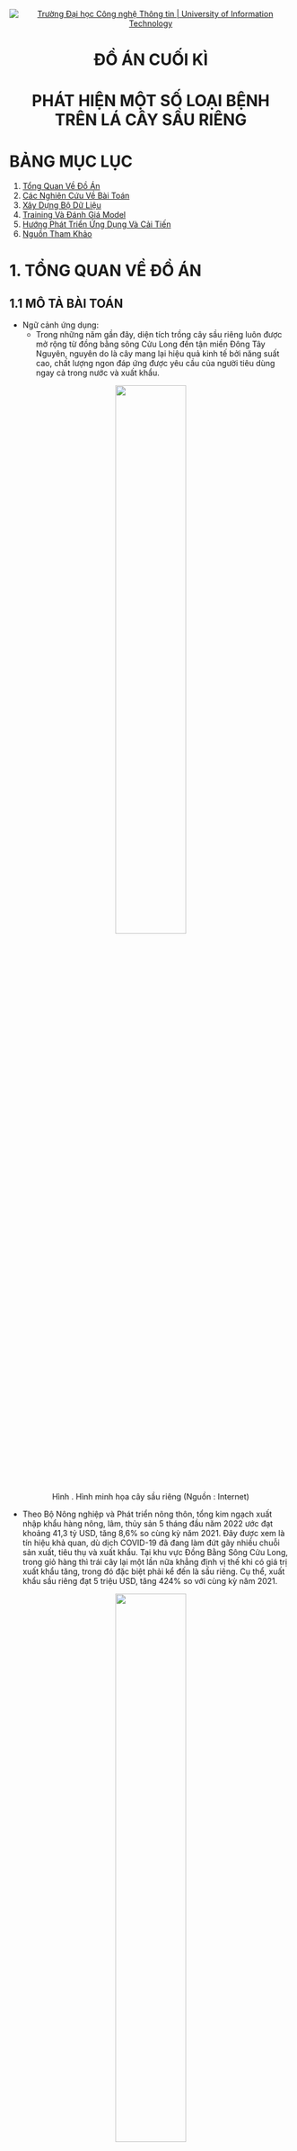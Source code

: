 <p align="center">
  <a href="https://www.uit.edu.vn/" title="Trường Đại học Công nghệ Thông tin" style="border: 5;">
    <img src="https://i.imgur.com/WmMnSRt.png" alt="Trường Đại học Công nghệ Thông tin | University of Information Technology">
  </a>
</p>

<!-- Title -->
<h1 align="center"><b>ĐỒ ÁN CUỐI KÌ</b></h1>
<h1 align="center"><b>PHÁT HIỆN MỘT SỐ LOẠI BỆNH TRÊN LÁ CÂY SẦU RIÊNG</b></h1>

# **BẢNG MỤC LỤC**

1. [Tổng Quan Về Đồ Án](#tongquan)
2. [Các Nghiên Cứu Về Bài Toán](#cacnghiencuu)
3. [Xây Dựng Bộ Dữ Liệu](#dulieu)
4. [Training Và Đánh Giá Model](#training)
5. [Hướng Phát Triển Ứng Dụng Và Cải Tiến](#ungdung)
6. [Nguồn Tham Khảo](#thamkhao)

<a name="tongquan"></a>
# **1. TỔNG QUAN VỀ ĐỒ ÁN** 
## **1.1 MÔ TẢ BÀI TOÁN**
* Ngữ cảnh ứng dụng:
    * Trong những năm gần đây, diện tích trồng cây sầu riêng luôn được mở rộng từ đồng bằng sông Cửu Long đến tận miền Đông Tây Nguyên, nguyên do là cây mang lại hiệu quả kinh tế bởi năng suất cao, chất lượng ngon đáp ứng được yêu cầu của người tiêu dùng ngay cả trong nước và xuất khẩu.

<p align="center">
<img src="https://user-images.githubusercontent.com/79462324/174416173-1fecf800-518c-4ad2-925f-1eeeb46df569.jpg" style="display: block;margin-left: auto;margin-right: auto;width: 50%; height:50%;"/>
<br>
<a style="text-align: center">Hình . Hình minh họa cây sầu riêng (Nguồn : Internet) </a>
</p>


   
   * Theo Bộ Nông nghiệp và Phát triển nông thôn, tổng kim ngạch xuất nhập khẩu hàng nông, lâm, thủy sản 5 tháng đầu năm 2022 ước đạt khoảng 41,3 tỷ USD, tăng 8,6% so cùng kỳ năm 2021. Đây được xem là tín hiệu khả quan, dù dịch COVID-19 đã đang làm đứt gãy nhiều chuỗi sản xuất, tiêu thụ và xuất khẩu. Tại khu vực Đồng Bằng Sông Cửu Long, trong giỏ hàng thì trái cây lại một lần nữa khẳng định vị thế khi có giá trị xuất khẩu tăng, trong đó đặc biệt phải kể đến là sầu riêng. Cụ thể, xuất khẩu sầu riêng đạt 5 triệu USD, tăng 424% so với cùng kỳ năm 2021. 
<p align="center">
<img src="https://user-images.githubusercontent.com/79462324/174417607-81a4e020-1f50-4b99-af09-783184ce1eb4.png" style="display: block;margin-left: auto;margin-right: auto;width: 50%; height:50%;"/>
<br>
<a style="text-align: center">Hình . Hình minh họa cây sầu riêng (Nguồn : Internet) </a>
</p>

   * Tuy nhiên, với sức tiêu thụ ngày càng khổng lồ của người tiêu dùng trong và cả ngoài nước, chất lượng của quả sầu riêng vẫn chưa đáp ứng được các tiêu chuẩn về độ ngọt, hàm lượng dinh dưỡng, trọng lượng,... Nhằm nâng cao chất lượng của quả sầu riêng, việc phát hiện và xử lý những loại bệnh trên lá của cây là rất quan trọng. Nhận thấy được vấn đề đó nên nhóm đã quyết định áp dụng những kiến thức của mình và những công nghệ trong lĩnh vực Machine Learning để giải quyết bài toán phát hiện một số loại bệnh trên lá cây sầu riêng.
   * Mô hình hướng tới đối tượng người dùng là người trồng sầu riêng. Mục đích là xây dựng một mô hình ứng dụng có thể giúp người nông dân phát hiện chính xác hơn các loại bệnh đang gặp phải trên lá cây để có hướng chữa trị phù hợp để loại bỏ bệnh và các tác nhân gây bệnh. 

* Input: 
    * Một tấm ảnh chụp hình lá của cây sầu riêng đang bị bệnh.
    * Ảnh chụp góc thẳng vào lá
    * Độ phân giải tối thiểu ...p
    * Điều kiện ánh sáng tốt (ISO > ...)
    * Ảnh chụp cách lá ít nhất một khoảng ...cm
* Output: Một tấm ảnh với bounding box bao quanh lá bị bệnh và tên loại bệnh nằm trên bbox tương ứng

<p align="center">
<img src="https://user-images.githubusercontent.com/79583501/173473224-71645756-2cd7-4338-b7d2-f6be40182d81.png" style="display: block;margin-left: auto;margin-right: auto;width: 50%; height:50%;"/>
<br>
<a style="text-align: center">Hình . Ví dụ về input và output ChayLa</a>
</p>

<p align="center">
<img src="https://user-images.githubusercontent.com/79583501/173473511-27444508-db74-4f58-a8c0-8f410b06a990.png" style="display: block;margin-left: auto;margin-right: auto;width: 75%; height:75%;"/>
<br>
<a style="text-align: center">Hình . Ví dụ về input và output DomTrang</a>
</p>


## **1.2 MÔ TẢ DỮ LIỆU**

* Bộ dữ liệu của mô hình được nhóm thu thập từ một số vườn chuyên trồng sầu riêng trên địa bàn huyện Chợ Lách, tỉnh Bến Tre. Trong quá trình thu thập dữ liệu, nhóm gặp nhiều khó khăn như điều kiện di chuyển đến các vườn sầu riêng khá xa so với nơi ở hiện tại ở TPHCM (130km). Hơn nữa, để đến được các vườn sầu riêng cần phải đi xuồng qua sông lớn đến các cù lao chuyên canh tác sầu riêng. Và do sầu riêng là cây ăn quả nên kích thước rất lớn và cao, gây khó kho cho việc thu thập dữ liệu. 
<p align="center">
<img src="https://user-images.githubusercontent.com/79462324/174419313-25682449-dce3-42cc-9b02-9d904826300a.png" style="display: block;margin-left: auto;margin-right: auto;width: 50%; height:50%;"/>
<br>
<a style="text-align: center">Hình . Ảnh quá trình thu thập dữ liệu tại vườn sầu riêng thuộc Thị trấn Chợ Lách, huyện Chợ Lách, tỉnh Bến Tre</a>
</p>

* Bộ dữ liệu về lá cây sầu riêng hiện nay chưa có ai thu thập nên số lượng dữ liệu mà nhóm có vẫn còn hạn chế do dữ liệu tự thu thập và xử lý. Mục đích của việc tự thu thập dữ liệu là để phù hợp với ngữ cảnh ứng dụng của bài toán. 

<a name="cacnghiencuu"></a>
# **2. CÁC NGHIÊN CỨU TRƯỚC ĐÓ**
Hiện nay, trong lĩnh vực thị giác máy tính nói riêng hay lĩnh vực máy học nói chung, các vấn đề phân loại (classification) và nhận diện vật thể (object detection) xuất hiện rất nhiều trong bài toán đã được đặt ra và đã được giải quyết. Những bài toán này được giải quyết bằng các mô hình machine learning và deep learning như YOLO, VGG-16, Resnet-50 dựa trên kiến trúc mạng CNN (Convolutional Neural Network) và nhiều mô hình với các kiến trúc khác.

<a name="dulieu"></a>
# **3. XÂY DỰNG BỘ DỮ LIỆU**
## **3.1 QUÁ TRÌNH THU THẬP**
* Dữ liệu được nhóm thu thập thủ công bằng camera của điện thoại.
* Điện thoại sử dụng: Vivo S1, SamSung Galaxy J4+
* Mỗi tấm ảnh gốc có kích thước 3456 x 4608 (camera nằm ngang), 4608 x 3456 (camera nằm dọc)
* Bộ dữ liệu được thu thập trong hai ngày 30/05/2022 và 15/06/2022 
<p align="center">
<img src="https://user-images.githubusercontent.com/79462324/174421483-c2f3a794-56f5-49bb-958c-fbb7e1bceacb.png" style="display: block;margin-left: auto;margin-right: auto;width: 75%; height:75%;"/>
<br>
<a style="text-align: center">Hình . Độ phân giải và camera sử dụng </a>
</p>

* File ảnh được lưu trữ trong cùng 1 folder trên máy tính dưới dạng tệp .jpg
* Thống kê về thời gian và chi tiết về dữ liệu: 
 
  

</p>
<p align="center">
<img src="https://user-images.githubusercontent.com/79462324/174469081-badb3852-d62c-4a63-b79b-ae18cb75b459.png" style="display: block;margin-left: auto;margin-right: auto;width: 75%; height:75%;"/>
<br>
<a style="text-align: center">Bảng . Thời gian, địa điểm thu thập và chi tiết về dữ liệu</a>
</p>



## **3.2 TIÊU CHÍ KHI THU THẬP DỮ LIỆU**
* Chụp toàn bộ chiếc lá hoặc chùm lá bị bệnh.
* Chụp rõ nét phần lá bị bệnh.
* Đảm bảo ánh sáng ban ngày.

## **3.3 GÁN NHÃN DỮ LIỆU**
Nhóm sử dụng Roboflow để gán nhãn dữ liệu [9].
<p align="center">
<img src="https://user-images.githubusercontent.com/79583501/173475500-dca5d64a-a847-49e2-8952-303a810da625.png" style="display: block;margin-left: auto;margin-right: auto;width: 75%; height:75%;"/>
<br>
<a style="text-align: center">Hình . Gán nhãn dữ liệu</a>
</p>

<p align="center">
<img src="https://user-images.githubusercontent.com/79583501/173480508-75503845-a466-4487-9369-562ee2b33e97.png" style="display: block;margin-left: auto;margin-right: auto;width: 75%; height:75%;"/>
<br>
<a style="text-align: center">Hình . Format label YOLO</a>
</p>

<p align="center">
<img src="https://user-images.githubusercontent.com/79583501/173480424-d62191c2-7cf8-42dc-8ac9-087d52da1812.png" style="display: block;margin-left: auto;margin-right: auto;width: 50%; height:50%;"/>
<br>
<a style="text-align: center">Hình . Format label COCO</a>
</p>


**Label 1: Bệnh cháy lá**
* Bệnh cháy lá sầu riêng có thể phát sinh trên cả lá non và lá già, biểu hiện ban đầu là những đốm nhỏ, sũng nước, sau đó chúng liên kết lại thành mảng bất dạng nhũn nước hay phỏng nước sôi trên lá. Sau đó những đốm bệnh này khô đi và chuyển sang màu nâu sáng với rìa màu nâu tối khiến cho lá bị biến dạng và bị quăn lại [6].
<p align="center">
<img src="https://user-images.githubusercontent.com/79583501/171002992-38021761-1b44-4d33-b79d-3d6c4d14cd63.png" style="display: block;margin-left: auto;margin-right: auto;width: 100%; height:100%;"/>
<br>
<a style="text-align: center">Hình . Một số ví dụ về bệnh cháy lá</a>
</p>

**Label 2: Bệnh đốm trắng**
* Bệnh thường xuất hiện chủ yếu trên lá già trong những điều kiện độ ẩm cao, mật độ cây trong vườn dày đặc, rậm rạp. Đặc biệt xuất hiện ở giai đoạn trước và sau khi thu hoạch cho cây đang suy yếu trong thời gian mang trái. Lá bị bệnh thường có những đốm nhung có màu sắc giống như sắt rỉ hoặc màu vàng cam, một thời gian sau chuyển sang màu xanh xám. Những đốm này có thể tụ họp lại thành mảng lớn trên lá [7].
<p align="center">
<img src="https://user-images.githubusercontent.com/79583501/171003346-7fcb90d1-2dca-4df7-a45f-1c85d4cf9db8.png" style="display: block;margin-left: auto;margin-right: auto;width: 100%; height:100%;"/>
<br>
<a style="text-align: center">Hình . Một số ví dụ về bệnh đốm lá</a>
</p>

## **3.4. THỐNG KÊ BỘ DƯ LIỆU** 
* Bộ dữ liệu:
    * train: bao gồm 150 được tăng cường lên thành 1500 ảnh
    * validation: bao gồm 50 ảnh
    * test: bao gồm 100 ảnh
<p align="center">
<img src="https://user-images.githubusercontent.com/79583501/174441538-a31e8391-3faa-4f06-9154-0c7a8defa24f.png" style="display: block;margin-left: auto;margin-right: auto;width: 50%; height:50%;"/>
<br>
<a style="text-align: center">Hình . Thống kê dữ liệu</a>
</p>

* Train dataset sau khi đã tăng cường dữ liệu có tổng số object là 3284, trong đó:
    * 1378 đối tượng thuộc lớp ChayLa
    * 1906 đối tượng thuộc lớp DomTrang
* Validation dataset sau khi đã tăng cường dữ liệu có tổng số object là 130, trong đó:
    * 51 đối tượng thuộc lớp ChayLa
    * 79 đối tượng thuộc lớp DomTrang
* Test dataset sau khi đã tăng cường dữ liệu có tổng số object là 262, trong đó:
    * 94 đối tượng thuộc lớp ChayLa
    * 168 đối tượng thuộc lớp DomTrang
<p align="center">
<img src="https://user-images.githubusercontent.com/79583501/174441522-0f2d7f9f-c1e4-4647-9cb2-9abf35fe33cb.png" style="display: block;margin-left: auto;margin-right: auto;width: 50%; height:50%;"/>
<br>
<a style="text-align: center">Hình . Thống kê dữ liệu</a>
</p>

<a name="training"></a>
# **4. TRAINING VÀ ĐÁNH GIÁ MODEL**
## **4.1 Nội dung dataset**
### **4.1.1 YOLO**
* Đối với các model YOLO thì trong tập dataset sẽ gồm các file ảnh và các file *.txt ứng với mỗi tấm ảnh.
* Nội dung của file txt: mỗi object được biểu diễn bằng 1 dòng \<object-class> \<x-center> \<y-center> \<width> \<height>
    * Trong đó \<object-class> là số nguyên trong đoạn [0, 1] với số lượng class = 2
    * \<x-center> \<y-center> \<width> \<height> là các số thực được chuẩn hóa có giá trị nằm trong đoạn [0, 1], biểu diễn bouding box của đối tượng.

### **4.1.2 Faster RCNN**
* Đối với các model RCNN thì trong tập dataset sẽ gồm các file ảnh và duy nhất file *.json chứa thông tin cho toàn bộ dataset.
* Nội dung của file json: 
    * Đối với mỗi object được biểu diễn bằng 1 đoạn sau: 
    <"image_id": *>, là id của hình ảnh do file *.json chứa thông tin cho toàn bộ dataset
    <"category_id": *>, là số nguyên trong đoạn [0, 1] tượng trưng cho class của vật thể đó.
    <"bbox": x-min y-min width height> với x-min , y-min là tọa độ điểm góc trên cùng bên trái với chiều rộng và chiều cao của bounding box.
    
<p align="center">
<img src=https://user-images.githubusercontent.com/79445118/174465336-cd6a6d72-6e8e-4041-b5e7-66810bde6f0d.png style="display: block;margin-left: auto;margin-right: auto;width: 100%; height:100%;"/>
<br>
<a style="text-align: center">Hình . Cách tính các giá trị x, y, width, height</a>
</p>    
    
<p align="center">
<img src=!https://user-images.githubusercontent.com/79445118/175347550-13c97d29-450c-4d2f-a9b5-4ddf2ae36299.png style="display: block;margin-left: auto;margin-right: auto;width: 100%; height:100%;"/>
<br>
<a style="text-align: center">Hình . Cách tính các giá trị x, y, width, height</a>
</p>        
## **4.2 CẤU HÌNH TRAINING**
<p align="center">
<img src="https://user-images.githubusercontent.com/79583501/171001486-19287188-83ef-42b0-98ce-981c36e2c36b.png" style="display: block;margin-left: auto;margin-right: auto;width: 100%; height:100%;"/>
<br>
<a style="text-align: center">Hình . Cấu trúc YOLOv4</a>
</p>

## **4.3 TRAINING MODEL**
### **4.3.1 YOLOv4**

#### **4.3.1.1 SƠ LƯỢC VỀ YOLOv4**
* YOLOv4 được giới thiệu bởi Alexey Bochoknovskiy, Chien-Yao Wang, and Hong-Yuan Mark Liao trong bài báo YOLOv4: Optimal Speed and Accuracy of Object Detection xuất bản ngày 23/4/2020 [1]

* YOLO là một mô hình mạng CNN cho việc phát hiện, nhận dạng, phân loại đối tượng. YOLO được tạo ra từ việc kết hợp giữa các convolutional layers và connected layers. Trong đó các convolutional layers sẽ trích xuất ra các đặc trưng của ảnh, còn full-connected layers sẽ dự đoán ra xác suất đó và bounding box của đối tượng. 

* Hiện nay, yolov4 vẫn được đánh giá là một trong những model để xây dựng state-of-the-art objects detector tốt nhất.


<p align="center">
<img src="https://user-images.githubusercontent.com/79583501/171307372-bb8b4868-4d3a-454c-adf5-eab1c939b085.png" style="display: block;margin-left: auto;margin-right: auto;width: 50%; height:50%;"/>
<br>
<a style="text-align: center">Hình . So sánh performance YOLOv4[1]</a>
</p>

* YOLOv4 runs twice faster than EfficientDet with comparable performance. Improves YOLOv3’s AP and FPS by 10% and 12%, respectively. YOLOv4 can achive 43.5% AP (65.7% AP50) for the MS COCO dataset at a realtime speed of ∼65 FPS on Tesla V100
<p align="center">
<img src="https://user-images.githubusercontent.com/79583501/171000673-06d74018-9757-4b93-aaab-23d96abfbdfe.png" style="display: block;margin-left: auto;margin-right: auto;width: 100%; height:100%;"/>
<br>
<a style="text-align: center">Hình . Cấu trúc YOLOv4[1]</a>
</p>

#### **4.3.1.2 THIẾT LẬP TRAINING**
* Clone github chứa source code YOLOv4: https://github.com/AlexeyAB/darknet
<p align="center">
<img src="https://user-images.githubusercontent.com/79583501/174467712-10d22a52-ac07-495a-a775-4f4030806a11.png" style="display: block;margin-left: auto;margin-right: auto;width: 40%; height:40%;"/>
<br>
<a style="text-align: center">Hình . File valid.txt</a>
</p>

* Thiết lập các thông số trong file Makefile để sử dụng GPU cho việc training
<p align="center">
<img src="https://user-images.githubusercontent.com/79583501/174467575-d7b00eb7-6b71-4a95-8c38-84bd5076584e.png" style="display: block;margin-left: auto;margin-right: auto;width: 40%; height:40%;"/>
<br>
<a style="text-align: center">Hình . File valid.txt</a>
</p>

* Thiết lập các thông số của model YOLOv4 trong file yolov4-custom.cfg:
    * batch = 64 `số lượng smaple cho một iteration`
    * subdivisions = 16 `số block = batch / subdivisions để đưa vào GPU để sử lý song song`
    * max_batches = 4000 (Bằng số class * 2000) `số iterations để training model`
    * steps = 3200, 3600 (Bằng 0.8 * max_batches, 0.9 * max_batches) `learning rate sẽ được điều chỉnh sau 80%, 90% max_batches`
    * width = 416, height = 416 `YOLOv4 sẽ resize ảnh trước khi cho vào mô hình`
    * classes = 2 (Số class). Chỉnh sửa dòng classes=80 ở các layee [yolo]thành số lượng classes có trong dataset
    * filters = 21. Chỉnh sửa dòng filter = 255 ở layer conv ngay trước layer [yolo] thành (số classes + 5) * 3 `số convolutional kernels có trong layer đó`

`Các thông số khác trong file config có thể xem thêm tại đây: `
* https://github.com/AlexeyAB/darknet/wiki/CFG-Parameters-in-the-%5Bnet%5D-section
* https://github.com/AlexeyAB/darknet/wiki/CFG-Parameters-in-the-different-layers

<p align="center">
<img src="https://user-images.githubusercontent.com/79583501/171085332-e76d9e1d-df86-479b-b7c9-fccec6f22831.png" style="display: block;margin-left: auto;margin-right: auto;width: 50%; height:50%;"/>
<br>
<a style="text-align: center">Hình . Cấu hình training</a>
</p>

<p align="center">
<img src="https://user-images.githubusercontent.com/79583501/171085414-aebb5e64-caea-455e-b2a3-f63bb8d2ccf3.png" style="display: block;margin-left: auto;margin-right: auto;width: 25%; height:25%;"/>
<br>
<a style="text-align: center">Hình . Cấu hình training</a>
</p>

<p align="center">
<img src="https://user-images.githubusercontent.com/79583501/171085453-0c938965-60a6-46ee-af31-846157f4d49c.png" style="display: block;margin-left: auto;margin-right: auto;width: 25%; height:25%;"/>
<br>
<a style="text-align: center">Hình . Cấu hình training</a>
</p>

* Tạo file obj.names chứa tên của các class
<p align="center">
<img src="https://user-images.githubusercontent.com/79583501/174467662-4fe2deac-eaaf-4bdd-8ab9-bd2d528e906d.png" style="display: block;margin-left: auto;margin-right: auto;width: 25%; height:25%;"/>
<br>
<a style="text-align: center">Hình . File obj.names</a>
</p>

* Tạo folder backup trong folder darknet để lại lại các trọng số của model trong quá trình training

* Tạo file obj.data có nội dung như sau
    * Số classes có trong dataset
    * File train.txt chứa các đường dẫn dẫn đến ảnh trong tập train
    * File valid.txt chứa các đường dẫn dẫn đến ảnh trong tập test (valid)
    * backup folder chứa file weights khi huấn luyện mô hình
<p align="center">
<img src="https://user-images.githubusercontent.com/79583501/171179655-968ac023-d903-45e9-a1ec-916a9058096a.png" style="display: block;margin-left: auto;margin-right: auto;width: 25%; height:25%;"/>
<br>
<a style="text-align: center">Hình . File obj.data</a>
</p>

* Tạo file train.txt chứa đường dẫn tới các ảnh dùng để train
<p align="center">
<img src="https://user-images.githubusercontent.com/79583501/171178593-f2c535a0-5876-4586-8c0c-7b251b0a13c0.png" style="display: block;margin-left: auto;margin-right: auto;width: 75%; height:75%;"/>
<br>
<a style="text-align: center">Hình . File train.txt</a>
</p>

* Tạo file valid.txt chứa đường dẫn tới các ảnh dùng để đánh giá trong quá trình train

<p align="center">
<img src="https://user-images.githubusercontent.com/79583501/171178723-d0e22c94-95e3-4148-bd30-3b7b6cad06c2.png" style="display: block;margin-left: auto;margin-right: auto;width: 75%; height:75%;"/>
<br>
<a style="text-align: center">Hình . File valid.txt</a>
</p>

* Dowload file pretrain weights (yolov4.conv.137) cho lần training model đầu tiên.
<p align="center">
<img src="https://user-images.githubusercontent.com/79583501/172792428-ef546faf-51c0-4a8e-9b9a-23bcdb18a780.png" style="display: block;margin-left: auto;margin-right: auto;width: 75%; height:75%;"/>
<br>
<a style="text-align: center">Hình . File valid.txt</a>
</p>





#### **4.3.1.3 TIẾN HÀNH TRAINING**
* Trong quá trình train model các file trọng số được lưu lại:
    * yolov4-custom_last.weights (Trọng số của interation mới nhất)
    * yolov4-custom_best.weights (Trọng số tốt nhất)
    * Các file trọng số được lưu lại cứ mỗi 1000 iteration
* Cú pháp tiến hành training
<p align="center">
  ./darknet <đường dẫn file obj.data> <đường dẫn file config> <đường dẫn file trọng số>
</p>
  
* Tiến hành training lần đầu

<p align="center">
<img src="https://user-images.githubusercontent.com/79583501/171991176-1936258f-07f4-4844-a9f1-f455dfe2da71.png" style="display: block;margin-left: auto;margin-right: auto;width: 75%; height:75%;"/>
<br>
<a style="text-align: center">Hình . Tiến hành training YOLOv4</a>
</p>

* Do giới hạn sử dụng GPU của google colab nên trong quá trình training cần dừng lại để chờ được cấp lại GPU. Tiếp tục training trên file trọng số mới nhất như sau:
<p align="center">
<img src="https://user-images.githubusercontent.com/79583501/171991207-5fe5e8d8-46b7-4e08-9a18-a1e50510ccf9.png" style="display: block;margin-left: auto;margin-right: auto;width: 75%; height:75%;"/>
<br>
<a style="text-align: center">Hình . Tiếp tục training YOLOv4</a>
</p>

### **4.3.2 FASTER R-CNN**

#### **4.3.2.1 SƠ LƯỢC VỀ FASTER R-CNN**  
* Faster R-CNN là một mô hình single-stage, được giới thiệu bởi Shaoqing Ren, Kaiming He, Ross Girshick, and Jian Sun trong bài báo Towards Real-Time Object Detection with Region Proposal Networks vào năm 2016
* Faster R-CNN là một phương pháp cải tiến hơn dựa trên 2 phương pháp trước đó là R_CNN và Fast R-CNN. Faster R-CNN là một sự kết hợp giữa Faster RCNN là sự kết hợp giữa Fast-RCNN với một mạng mới có tên gọi là Region Proposal Network(RPN)
* Bằng việc sử dụng RPN để tìm ra vùng có khả năng chứa đối tượng, Faster R-CNN đã tiết kiệm được nhiều thời gian hơn so với cách sử dụng thuật toán Selective Search 
<p align="center">
<img src="https://user-images.githubusercontent.com/79583501/175292035-d2fcbd11-ca78-43fa-a607-babc46637182.png" style="display: block;margin-left: auto;margin-right: auto;width: 75%; height:75%;"/>
<br>
<a style="text-align: center">Hình . Cấu trúc của Faster R-CNN [2]</a>
</p>
  
  
#### **4.2.2.2 THIẾT LẬP TRAINING**
Nhóm sử dụng detectron 2, Detetron2 là một framework để xây dựng bài toán Object Detetion and Segmentation. Nhóm sử dụng X101-FPN là model pretrained để tiến hành huấn luyện trên tập dữ liệu mới [10].
<p align="center">
<img src="https://user-images.githubusercontent.com/79583501/171989700-e8dcac29-84ca-4ff4-9ee5-5b4159bbbcd2.png" style="display: block;margin-left: auto;margin-right: auto;width: 75%; height:75%;"/>
<br>
<a style="text-align: center">Hình . Chọn pretrained model</a>
</p>

`Detectron2 Model Zoo and Baselines:` https://github.com/facebookresearch/detectron2/blob/main/MODEL_ZOO.md
  
  

### **4.3.3 YOLOv5**
#### **4.3.3.1 SƠ LƯỢC VỀ YOLOv5**
YOLOv5 là một mô hình Object Detection thuộc họ mô hình YOLO. Nếu các bạn chưa biết thì 3 phiên bản YOLO đầu tiên được phát triển bởi Joseph Redmon. Sau đó, Alexey Bochkovskiy cho ra mắt YOLOv4 với sự cải thiện cả về tốc độ cũng như độ chính xác. Và rồi YOLOv5 được công bố gần đây với những so sánh ban đầu cho thấy độ chính xác tương đương YOLOv4 và có tốc độ nhanh hơn khi thực hiện dự đoán (tuy nhiên vẫn có rất nhiều hoài nghi về độ tin cậy của những so sánh này vì YOLOv5 mới được ra mắt trên GitHub chứ chưa có bài báo chính thức nào cả).
#### **4.2.3.2 THIẾT LẬP TRAINING**
* Tạo file data.yaml như sau:
<p align="center">
<img src="https://user-images.githubusercontent.com/79583501/174467789-ecdc1b03-c792-4022-a951-90639686a60a.png" style="display: block;margin-left: auto;margin-right: auto;width: 75%; height:75%;"/>
<br>
<a style="text-align: center">Hình . File data.yaml</a>
</p>

* Thiết lập training
    * batch: 32 `số ảnh được xử lý trong 1 iteration`
    * img: 416 `kích thước mà mô hình sẽ resize để xử lý`
    * epochs: 500 `số iterations training`
    * weights: pretrained weights của model được chọn sử dụng
* Nhóm chọn pretrained model YOLOv5s để tiến hành huấn luyện [8]
<p align="center">
<img src="https://user-images.githubusercontent.com/79583501/172003627-13fc664d-bc19-4953-9ec9-e16a380eb72b.png" style="display: block;margin-left: auto;margin-right: auto;width: 75%; height:75%;"/>
<br>
<a style="text-align: center">Hình . Chọn pretrained model</a>
</p>

`YOLOv5 pretrained model:` https://github.com/ultralytics/yolov5#pretrained-checkpoints  

#### **4.3.3.3 TIẾN HÀNH TRAINING**
* Tiến hành training lần đầu
<p align="center">
<img src="https://user-images.githubusercontent.com/79583501/171991086-44dc560d-9a35-4317-8550-0dc2c5112aae.png" style="display: block;margin-left: auto;margin-right: auto;width: 75%; height:75%;"/>
<br>
<a style="text-align: center">Hình . Tiến hành training YOLOv5</a>
</p>

* Tiếp tục training trên file trọng số mới nhất
<p align="center">
<img src="https://user-images.githubusercontent.com/79583501/172000648-b14adb95-3681-4b23-a0ce-f5c16a53f6bf.png" style="display: block;margin-left: auto;margin-right: auto;width: 25%; height:25%;"/>
<br>
<a style="text-align: center">Hình . Tiếp tục training trên file trọng số mới nhất</a>
</p>

* Trong quá trình train model các file trọng số được lưu lại:
    * last.pt (Trọng số của interation mới nhất)
    * best.pt (Trọng số tốt nhất)

## **4.4 ĐÁNH GIÁ MODEL**
### **4.4.1 METRIC ĐÁNH GIÁ**
* Để đánh giá các model detector và cũng như để so sánh các model với nhau thì nhóm sẽ sử dụng thông số mAP (mean average precision), đặc biệt tập trung vô các chỉ số mAP như AP, AP50, AP75. mAP cũng là một các đánh giá phổ biển cho các model detector hiện nay.
  
* Trước khi vào phần đánh giá mAP, nhóm xin trình bày lại các khái niệm có liên quan trước:
    * **IoU (Intersection Over Union)**: độ do overlap giữa các bbox, cụ thể là giữa grounth truth bounding box, bbox mà nhóm đã gán nhãn với bounding box mà mô hình dự đoán. 
<p align="center">
<img src="https://user-images.githubusercontent.com/79583501/172040923-471cd707-b884-473f-a667-1ef56502d5bf.png" style="display: block;margin-left: auto;margin-right: auto;width: 75%; height:75%;"/>
<br>
<a style="text-align: center">Hình . IOU (Nguồn : Internet)</a>
</p>
  
* a
    * Giá trị IoU sẽ có giá trị nằm trong đoạn [0,1]. Dựa vào đó có thể xác định được cái kết quả:
        * **True Positive (TP)**: những bbox có IOU >= ngưỡng
        * **False Positive (FP)**: những bbox có IOU < ngưỡng
        * **False Negative (FN)**: những bbox model không dự đoán được 
    * **Precision**: cho biết tỉ lệ bbox được dự đoán có IOU >= ngưỡng 
    $$Precision = \frac{TP}{TP + FP} = \frac{TP}{All detections}$$
    * **Recall**: cho biết tỉ lệ bbox được sự đoán có IOU >= ngưỡng trên tổng số ground-truth bbox 
    $$Recall = \frac{TP}{TP + FN} = \frac{TP}{All ground-truth}$$
    * Nếu có nhiều predicted bbox xếp chồng lên nhau trong cùng một ground-truth bbox thì ta sẽ chọn predicted bbox có IoU lớn nhất là TP, còn lại là FP   
    * **AP (Average precision)**: là chỉ số được tính dựa trên precision và recall. Trong các bài toán detection, với mỗi chỉ số IOU khác nhau ta sẽ có chỉ số precision và recall khác nhau.
Khi tổng hợp lại các precision và recall ở các ngưỡng IoU khác nhau, ta sẽ có biểu đồ precision-recall curve (PR-Curve)

  
<p align="center">
<img src="https://user-images.githubusercontent.com/79583501/172042729-471c39c1-4c9e-48df-8e38-fa5c0f8be627.png" style="display: block;margin-left: auto;margin-right: auto;width: 75%; height:75%;"/>
<br>
<a style="text-align: center">Hình . Ví dụ về Precision-Recall Curve (Nguồn : Internet)</a>
</p>

* a
    * Khi đó AP sẽ là diện tích phần màu xanh nằm dưới PR-Curve. Khi đó mAP sẽ là trung bình các AP của tất cả các lớp.
    * IoU có ý nghĩa quan trọng đối với chỉ số mAP và việc lựa chọn giá trị của IoU sẽ ảnh hưởng đến kết quả đánh giá của model. Khi ngưỡng IoU thay đổi Precision – Recall cũng thay đổi. Trong các bài toán detection, chúng ta tính toán chỉ số precision và recall với một ngưỡng IoU cho trước, ví dụ đơn giản nhất là nếu ta cho ngưỡng IoU bằng 0.4 và chỉ số IoU sau khi tính toán trên bbox được dự đoán là 0.5 thì ta tính rằng bbox được dự đoán đó là đúng, tuy nhiên nếu đặt ngưỡng IoU bằng 0.6 thì với chỉ số IoU sau khi tính toán trên bbox được dự đoán là 0.5 thì bbox được dự đoán đó là sai. Do đó, tại một giá trị IoU xác định,ta có thể do/đánh giá được mô hình một cách tốt nhất.
### **4.4.2 KẾT QUẢ ĐÁNH GIÁ**
* YOLOv4
<p align="center">
<img src="https://user-images.githubusercontent.com/79583501/175068337-f9920efc-d6a8-4fa0-8a90-d8aa0add9b38.png" style="display: block;margin-left: auto;margin-right: auto;width: 75%; height:75%;"/>
<br>
<a style="text-align: center">Hình . Kết quả đánh giá model YOLOv4</a>
</p>
<br/>
<br/>
<div align="center">
  
| Class    |      AP50         | 
|----------|:-----------------:|
| ChayLa   |  0.           | 
| DomLa    |  0.           |  

</div>
  
<p align="center">
Bảng . Kết quả đánh giá model YOLOv4
</p>
  
  
* YOLOv5
  
<p align="center">
<img src="https://user-images.githubusercontent.com/79583501/175068447-88483234-9215-4e68-888a-3dd2c31e51ce.png" style="display: block;margin-left: auto;margin-right: auto;width: 75%; height:75%;"/>
<br>
<a style="text-align: center">Hình . Kết quả đánh giá model YOLOv5</a>
</p>
  
<br/>
<br/>
  
<div align="center">
  
| Class    |      AP50        |  
|----------|:----------------:| 
| ChayLa   |  0.6545          |  
| DomLa    |  0.6258          |  

</div>

<p align="center">
Bảng . Kết quả đánh giá model YOLOv5
</p>
  
  
* Faster R-CNN
<p align="center">
<img src="https://user-images.githubusercontent.com/79583501/175298328-b79f8e9a-03cf-4bfd-a26e-7547d4acb9d4.png" style="display: block;margin-left: auto;margin-right: auto;width: 75%; height:75%;"/>
<br>
<a style="text-align: center">Hình . Kết quả đánh giá model Faster R-CNN</a>
</p>

<br/>
<br/>
  
<div align="center">
  
| Class       |      AP50        |  
|-------------|:----------------:|
| ChayLa      |  0.6822          |  
| DomTrang    |  0.7576          |  
</div>
  
  
  
<p align="center">
Bảng . Kết quả đánh giá model Faster R-CNN
</p>
<a name="thamkhao"></a>
  
  
  
* Tổng kết đánh giá AP50
 <div align="center">
  
| Class            |      ChayLa      |     DomTrang     |     All       |
|------------------|:----------------:|:----------------:|:-------------:|
| YOLOv4           |  0.6545          |  0.6258          |  0.6401       |
| YOLOv5           |  0.5840          |  0.7260          |  0.6550       |
| Faster R-CNN     |  <ins>0.6822     |  <ins>0.7576     |  <ins>0.7100  |
</div>

   
-> Khi đánh giá bằng điểm AP@0.5, Faster RCNN đều cho kết quả tốt hơn cả 2 model còn lại
* Một số hình ảnh test :
   
<p align="center">
<img src="https://user-images.githubusercontent.com/79462324/175332365-bffa5671-95fb-470b-8bb3-f33550b5eb2b.png" style="display: block;margin-left: auto;margin-right: auto;width: 100%; height:100%;"/>
<br>
<a style="text-align: center">Hình . Kết quả test</a>
</p>
   
> Cả ba model đều cho kết quả chính xác khi detect được 2 lá bị bệnh.
   
   
   
<p align="center">
<img src="https://user-images.githubusercontent.com/79462324/175335978-ce112080-815a-4582-963e-72695c91be0c.png" style="display: block;margin-left: auto;margin-right: auto;width: 100%; height:100%;"/>
<br>
<a style="text-align: center">Hình . Kết quả test</a>
</p>
   
> YOLOv4 cho kết quả chính xác, YOLOv5 và Faster R-CNN detect sai lá bình thường thành lá bệnh cháy lá.
   
   
<p align="center">
<img src="https://user-images.githubusercontent.com/79462324/175336571-9aedc676-416f-423e-8a64-4019d511e72f.png" style="display: block;margin-left: auto;margin-right: auto;width: 100%; height:100%;"/>
<br>
<a style="text-align: center">Hình . Kết quả test</a>
</p>
   
> YOLOv4 cho kết quả chính xác, YOLOv5 và Faster R-CNN vẫn detect sai lá bình thường thành lá bệnh cháy lá. Nhưng ở Faster R-CNN vượt trội hơn là detect đúng 1 lá bị cả 2 bệnh.
   
   
   
<p align="center">
<img src="https://user-images.githubusercontent.com/79462324/175337189-d3009849-350d-415e-8a6a-b66f8ba8e127.png" style="display: block;margin-left: auto;margin-right: auto;width: 100%; height:100%;"/>
<br>
<a style="text-align: center">Hình . Kết quả test</a>
</p>
   
> YOLOv4, YOLOv5 cho kết quả chính xác. Nhưng Faster R-CNN detect 1 lá bị cả 2 bệnh. Do bệnh cháy lá trên thân lá cũng có đốm nên Faster R-CNN bị nhầm lẫn. 
 
   
<p align="center">
<img src="https://user-images.githubusercontent.com/79462324/175337926-6071e62b-1621-440c-b626-523631292033.png" style="display: block;margin-left: auto;margin-right: auto;width: 100%; height:100%;"/>
<br>
<a style="text-align: center">Hình . Kết quả test</a>
</p>
   
> Với ảnh có nhiều lá, YOLOv4 và YOLOv5 cho kết quả đúng nhưng bị thiếu khá nhiều bbox. Faster R-CNN detect số bbox nhiều hơn, và độ chính xác cao nhưng vẫn nhầm lẫn lá bình thường với lá bị cháy lá. 
   
  
 <p align="center">
<img src="https://user-images.githubusercontent.com/79462324/175340453-264b7809-67f4-4728-97f0-6e0b5f6b5ba6.png" style="display: block;margin-left: auto;margin-right: auto;width: 100%; height:100%;"/>
<br>
<a style="text-align: center">Hình . Kết quả test</a>
</p>
   
> Test với ảnh lá bình thường, cả 3 model đều dự đoán sai lá bình thường thành lá bị bệnh cháy lá.
   

  

* **Nhận xét chung:**
    * Nhìn chung kết quả thử nghiệm đều khá tốt. Các mô hình đều nhận diện chính xác các object chính và những object phụ, mờ, 1 góc lá trong ảnh và bệnh đi kèm từng object.  
    * Nhưng do dữ liệu còn hạn chế nên mô hình vẫn tồn tại một số lỗi như :  
      * Một số lá bình thường bị detect nhầm thành bệnh cháy lá và đốm trắng do 1 số ảnh trong tập train bệnh còn nhẹ và khá giống với lá bình thường.
      * Một số lá bị cháy lá nhưng vẫn có những đốm tròn ở thân lá làm cho model bị nhầm lẫn với bệnh đốm trắng.
      * Cả 3 mô hình đều có những trường hợp detect ra 1 phần lá bị bệnh (đối tượng không đủ từ cuốn đến chóp lá). Trường hợp này xảy ra nhiều hơn đối với model YOLOv5  và Faster R-CNN
* **Nhật xét riêng từng model:**
     * **YOLOv4:**  
       * Luôn detect chính xác cá bbox và các nhãn ứng với groundtruth. 
       * Đặc điểm của YOLOv4 là sẽ detect rất tốt những object có kích thước lớn trong ảnh. Nhưng nhũng object có kích thước nhỏ, bị che chắn, hoặc bị mờ thì không detect ra được.
        => YOLOv4 thích hợp để detect những ảnh chụp chính diện lá, kích thước object lớn và rõ nét. 
     * **YOLOv5:**  
       * YOLOv5 cũng detect ra được những object chính, những object đầy đủ các thành phần như YOLOv4. Nhưng YOLOv5 detect được nhiều object hơn (bao gồm cả object bị che chắn, hay mờ nhòe)
       * Nhưng YOLOv5 vẫn còn nhầm lẫn giữ lá bình thường và lá bị bệnh cháy lá.
     * **Faster R-CNN:**  
       * Faster R-CNN cũng detect ra được những object chính, object đầy đủ các thành phần như YOLOv4 và YOLOv5. 
       * Faster R-CNN cũng detect được nhiều object hơn tương tự như YOLOv5 (bao gồm cả object bị che chắn, hay mờ nhòe)
       * Faster R-CNN cũng nhầm lẫn giữ lá bình thường và lá bị bệnh cháy lá.
       * Faster R-CNN hiệu quả hơn YOLOv5 ở chỗ Faster R-CNN detect ra được cả 2 bệnh trên cùng 1 lá mắc phải. Điểu mà YOLOv4 và YOLOv5 không thể. 
   
<a name="ungdung"></a>
# **5. HƯỚNG PHÁT TRIỂN ỨNG DỤNG VÀ CẢI TIẾN**
* **Cách cải tiến:**
    * Về dữ liệu:
        * Tăng cường sự đa dạng của dự liệu bằng cách thu thập thêm nhiều ảnh về các bệnh khác nhau, thu thập dữ liệu tại nhiều thời điểm trong ngày, thu thập dữ liệu khi cây ở nhiều thời điểm phát triển khác nhau.
        * Áp dụng thêm các kỹ thuật Data Augmentation (mosaic, blur, contrast, cutout, ...). Chọn lựa phù hợp các kỹ thuật tăng cường khác nhau để phù hợp với bộ dữ liệu.
        * Quá trình thu thập dữ liệu cũng cần kỹ càng hơn. Cần xác định đúng điều kiện ánh nhiên hay cách chụp ảnh để phù hợp với ngữ cảnh bài toán.
    * Về mô hình:
        * Áp dụng thêm nhiều pretrained model khác nhau để có thể tìm được mô hình phù hợp nhất với bài toán và bộ dữ liệu
        * Áp dụng một số kỹ thuật như thay đổi cấu trúc mô hình, tùy chỉnh tham số để có thể cải thiện mô hình hơn
* **Hướng phát triển:**
    * Hướng tới việc phát hiện các loại bệnh trên nhiều loại lá cây trồng khác nhau dựa trên các đặc điểm giống nhau của các loại bệnh khi xuất hiện trên lá.
   
<a name="thamkhao"></a>
# **6. NGUỒN THAM KHẢO**
[1] Alexey Bochkovskiy, Chien-Yao Wang, Hong-Yuan Mark Liao, In YOLOv4: Optimal Speed and Accuracy of Object Detection. arXiv:2004.10934, 2020

[2] Shaoqing Ren, Kaiming He, Ross Girshick, and Jian Sun, In Faster R-CNN: Towards Real-Time Object Detection with Region Proposal Networks. arXiv:1506.01497, 2016

[3] Alexey. 2021. darknet. GitHub; [2022]. https://github.com/AlexeyAB/darknet

[4] Jacob Solawetz. "How to Train Detectron2 on Custom Object Detection Data", roboflow, https://blog.roboflow.com/how-to-train-detectron2/. [2022]
   
[5] Roboflow. 2021. yolov5-custom-training-tutorial. GitHub; [2022] https://github.com/roboflow-ai/yolov5-custom-training-tutorial

[6] Agridrone. "Bệnh cháy lá sầu riêng nguyên nhân và cách phòng trừ". Adgidrone. [2022]
   
[7] Agridrone. "Bệnh đốm lá trên cây sầu riêng". Adgidrone. [2022]
   
[8] Ultralytics. 2022. yolov5. GitHub. https://github.com/ultralytics/yolov5 [2022]

[9] Roboflow. https://roboflow.com/ 
   
[10] Meta Research. 2021. detectron2. GitHub; [2022]. https://github.com/facebookresearch/detectron2
   


